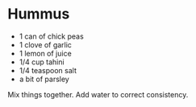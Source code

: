 # Hummus

 * 1 can of chick peas
 * 1 clove of garlic
 * 1 lemon of juice
 * 1/4 cup tahini
 * 1/4 teaspoon salt
 * a bit of parsley

Mix things together. Add water to correct consistency.

